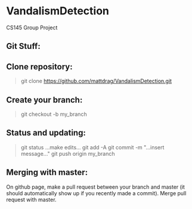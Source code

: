 # VandalismDetection

CS145 Group Project

## Git Stuff:

## Clone repository:
> git clone https://github.com/mattdrag/VandalismDetection.git

## Create your branch:
> git checkout -b my_branch

## Status and updating:
> git status
...make edits...
> git add -A
> git commit -m "...insert message..."
> git push origin my_branch

## Merging with master:

On github page, make a pull request between your branch and master
(it should automatically show up if you recently made a commit).
Merge pull request with master.